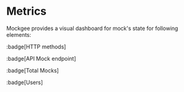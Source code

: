 # Metrics

Mockgee provides a visual dashboard for mock's state for following elements:

:badge[HTTP methods]

:badge[API Mock endpoint]

:badge[Total Mocks]

:badge[Users]

